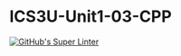 # ICS3U-Unit1-03-CPP

[![GitHub's Super Linter](https://github.com/Andrew-Ten-Den/ICS3U-Unit1-03-CPP/workflows/GitHub's%20Super%20Linter/badge.svg)](https://github.com/Andrew-Ten-Den/ICS3U-Unit1-03-CPP/actions)
